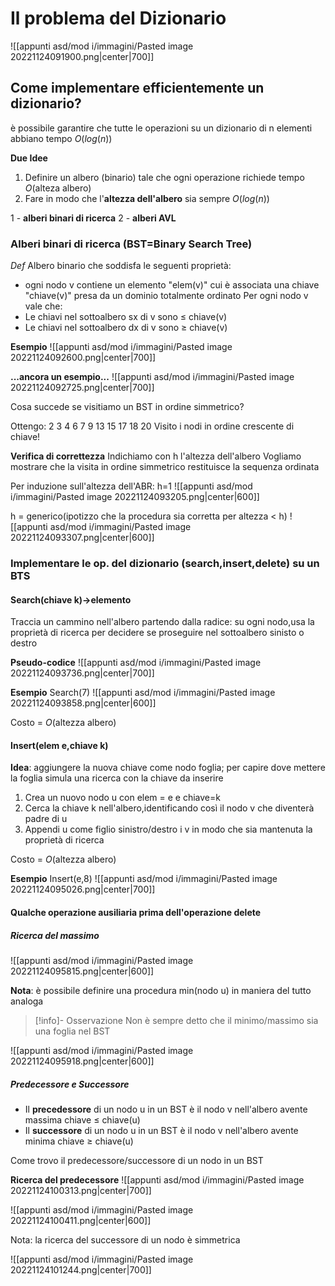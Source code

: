 # Il problema del Dizionario

![[appunti asd/mod i/immagini/Pasted image 20221124091900.png|center|700]]

## Come implementare efficientemente un dizionario?

è possibile garantire che tutte le operazioni su un dizionario di n elementi abbiano tempo $O(log(n))$

**Due Idee**
1. Definire un albero (binario) tale che ogni operazione richiede tempo $O(\text{alteza albero})$
2. Fare in modo che l'**altezza dell'albero** sia sempre $O(log(n))$

1 - **alberi binari di ricerca**
2 - **alberi AVL**

### Alberi binari di ricerca (BST=Binary Search Tree)

_Def_
Albero binario che soddisfa le seguenti proprietà:
- ogni nodo v contiene un elemento "elem(v)" cui è associata una chiave "chiave(v)" presa da un dominio totalmente ordinato
Per ogni nodo v vale che:
- Le chiavi nel sottoalbero sx di v sono $\leq$ chiave(v)
- Le chiavi nel sottoalbero dx di v sono $\geq$ chiave(v)

**Esempio**
![[appunti asd/mod i/immagini/Pasted image 20221124092600.png|center|700]]

**...ancora un esempio...**
![[appunti asd/mod i/immagini/Pasted image 20221124092725.png|center|700]]

Cosa succede se visitiamo un BST in ordine simmetrico?

Ottengo: 2 3 4 6 7 9 13 15 17 18 20
Visito i nodi in ordine crescente di chiave!

**Verifica di correttezza**
Indichiamo con h l'altezza dell'albero
Vogliamo mostrare che la visita in ordine simmetrico restituisce la sequenza ordinata

Per induzione sull'altezza dell'ABR: h=1
![[appunti asd/mod i/immagini/Pasted image 20221124093205.png|center|600]]

h = generico(ipotizzo che la procedura sia corretta per altezza $\lt$ h)
![[appunti asd/mod i/immagini/Pasted image 20221124093307.png|center|600]]

### Implementare le op. del dizionario (search,insert,delete) su un BTS

#### Search(chiave k)->elemento

Traccia un cammino nell'albero partendo dalla radice: su ogni nodo,usa la proprietà di ricerca per decidere se proseguire nel sottoalbero sinisto o destro

**Pseudo-codice**
![[appunti asd/mod i/immagini/Pasted image 20221124093736.png|center|700]]

**Esempio**
Search(7)
![[appunti asd/mod i/immagini/Pasted image 20221124093858.png|center|600]]

Costo = $O(\text{altezza albero})$

#### Insert(elem e,chiave k)
**Idea**: aggiungere la nuova chiave come nodo foglia; per capire dove mettere la foglia simula una ricerca con la chiave da inserire

1. Crea un nuovo nodo u con elem = e e chiave=k
2. Cerca la chiave k nell'albero,identificando così il nodo v che diventerà padre di u
3. Appendi u come figlio sinistro/destro i v in modo che sia mantenuta la proprietà di ricerca

Costo = $O(\text{altezza albero})$

**Esempio**
Insert(e,8)
![[appunti asd/mod i/immagini/Pasted image 20221124095026.png|center|700]]

#### Qualche operazione ausiliaria prima dell'operazione delete

##### Ricerca del massimo
![[appunti asd/mod i/immagini/Pasted image 20221124095815.png|center|600]]

**Nota**: è possibile definire una procedura min(nodo u) in maniera del tutto analoga
>[!info]- Osservazione
>Non è sempre detto che il minimo/massimo sia una foglia nel BST

![[appunti asd/mod i/immagini/Pasted image 20221124095918.png|center|600]]

##### Predecessore e Successore

- Il **precedessore** di un nodo u in un BST è il nodo v nell'albero avente massima chiave $\leq$ chiave(u)
- Il **successore** di un nodo u in un BST è il nodo v nell'albero avente minima chiave $\geq$ chiave(u)

Come trovo il predecessore/successore di un nodo in un BST

**Ricerca del predecessore**
![[appunti asd/mod i/immagini/Pasted image 20221124100313.png|center|700]]

![[appunti asd/mod i/immagini/Pasted image 20221124100411.png|center|600]]

Nota: la ricerca del successore di un nodo è simmetrica

![[appunti asd/mod i/immagini/Pasted image 20221124101244.png|center|700]]












